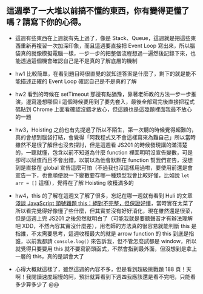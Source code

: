 ## 這週學了一大堆以前搞不懂的東西，你有變得更懂了嗎？請寫下你的心得。

- 這週有些東西在上週就有先上過了，像是 Stack、Queue，這週就是把這些東西重新再複習一次加深印象，而且這週要直接把 Event Loop 寫出來，所以腦袋真的就像模擬電腦一樣，一步一步的把整個流程想過一遍然後記錄下來，也能透過這個機會確認自己是不是真的了解底層的機制

- hw1 比較簡單，在看到題目時很直覺的就知道答案是什麼了，剩下的就是能不能描述正確的 Event Loop 確認自己是不是真的了解

- hw2 看到的時候在 setTimeout 那邊有點猶豫，靠著老師教的方法一步一步推演，邊寫邊想哪個 i 這個時候要用到了要先套入，最後全部寫完後直接把程式碼貼到 Chrome 上面看確認沒錯才放心，但這題也是這幾題裡面我最不放心的一題

- hw3，Hoisting 之前也有先提過了所以不陌生，第一次聽的時候覺得超難的，真的會想到腦袋打結，會覺得「阿我程式又不會這樣寫來為難自己」所以當時雖然不是很了解但也沒去探討，但是這週看 JS201 的時候發現講的滿清楚的，一聽就懂，包含以前不知道為什麼 function 裡面明明沒宣告變數，可是卻可以賦值而且不會出錯，以前以為他會默默在 function 幫我們宣告，沒想到是直接在 global 宣告這麼可怕（不過我也沒這樣用過啦，要使用前還是會宣告一下，也會順便說一下變數要存哪一種類型我會比較好懂，比如說 `let arr = []` 這樣），覺得在了解 Hoisting 收穫滿多的

- hw4，this 的了解在這週又了解了很多，忘記在哪一週就有看到 Huli 的文章 [淺談 JavaScript 頭號難題 this：絕對不完整，但保證好懂](https://github.com/aszx87410/blog/issues/39)，當時實在太菜了所以看完覺得好像懂了些什麼，但其實並沒有好好消化，現在雖然還是很菜，但是這週上完 JS201 之後忽然就明白了（可能我就是要聽聲音才有辦法理解吧 XDD，不然內容其實沒什麼差），用老師的方法真的很容易就能判斷 this 是指誰，不太需要思考，這週收穫最大的就是 arrow function 的 this 到底是指誰，以前我都請 `console.log()` 來告訴我，但不管怎麼試都是 window，所以就覺得只要要用 this 就不要寫箭頭函式，不然會指到最外面，但沒想到是拿上一層的 this，真的是誤會大了

- 心得大概就這樣了，雖然這週的內容不多，但是看到超級挑戰題 188 頁！天啊！我閱讀速度超慢的阿，預計就算看到下週四我應該還是看不完吧，只能看多少算多少了 @@
